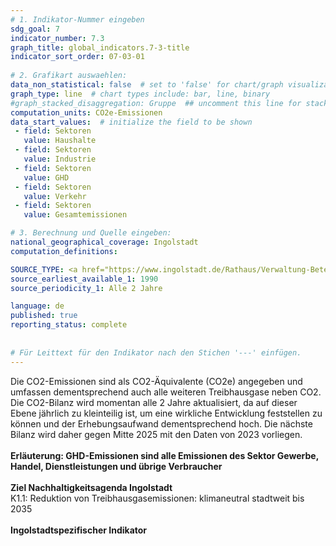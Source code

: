 ```yaml
---
# 1. Indikator-Nummer eingeben 
sdg_goal: 7 
indicator_number: 7.3
graph_title: global_indicators.7-3-title
indicator_sort_order: 07-03-01
 
# 2. Grafikart auswaehlen: 
data_non_statistical: false  # set to 'false' for chart/graph visualization 
graph_type: line  # chart types include: bar, line, binary 
#graph_stacked_disaggregation: Gruppe  ## uncomment this line for stacked bars. eplace 'Geschlecht' with the field of aggregation. 
computation_units: CO2e-Emissionen 
data_start_values:  # initialize the field to be shown  
 - field: Sektoren 
   value: Haushalte 
 - field: Sektoren 
   value: Industrie
 - field: Sektoren 
   value: GHD
 - field: Sektoren 
   value: Verkehr 
 - field: Sektoren 
   value: Gesamtemissionen

# 3. Berechnung und Quelle eingeben: 
national_geographical_coverage: Ingolstadt 
computation_definitions: 

SOURCE_TYPE: <a href="https://www.ingolstadt.de/Rathaus/Verwaltung-Beteiligung/Adressen/Stabsstelle-Klima-Biodiversit%C3%A4t-Donau.php?object=tx,2789.1.1&ModID=9&FID=465.3033.1&NavID=2789.173&La=1">Stabsstelle Strategien Klima, Biodiversität und Donau</a> # data source  
source_earliest_available_1: 1990
source_periodicity_1: Alle 2 Jahre

language: de   
published: true 
reporting_status: complete
 
 
# Für Leittext für den Indikator nach den Stichen '---' einfügen. 
---
```

Die CO2-Emissionen sind als CO2-Äquivalente (CO2e) angegeben und umfassen dementsprechend auch alle weiteren Treibhausgase neben CO2. <br>
Die CO2-Bilanz wird momentan alle 2 Jahre aktualisiert, da auf dieser Ebene jährlich zu kleinteilig ist, um eine wirkliche Entwicklung feststellen zu können und der Erhebungsaufwand dementsprechend hoch. Die nächste Bilanz wird daher gegen Mitte 2025 mit den Daten von 2023 vorliegen. <br>
<br>
<b>Erläuterung: GHD-Emissionen sind alle Emissionen des Sektor Gewerbe, Handel, Dienstleistungen und übrige Verbraucher</b><br>
<br>
<b>Ziel Nachhaltigkeitsagenda Ingolstadt</b><br>
K1.1: Reduktion von Treibhausgasemissionen: klimaneutral stadtweit bis 2035<br>
<br>
<b>Ingolstadtspezifischer Indikator</b>
